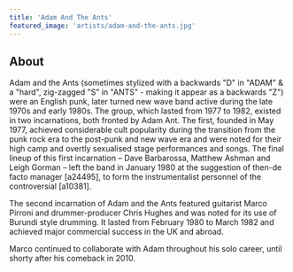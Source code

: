 ```yaml
---
title: 'Adam And The Ants'
featured_image: 'artists/adam-and-the-ants.jpg'
---
```


## About

Adam and the Ants (sometimes stylized with a backwards "D" in "ADAM" & a "hard", zig-zagged "S" in "ANTS" - making it appear as a backwards "Z") were an English punk, later turned new wave band active during the late 1970s and early 1980s. The group, which lasted from 1977 to 1982, existed in two incarnations, both fronted by Adam Ant. The first, founded in May 1977, achieved considerable cult popularity during the transition from the punk rock era to the post-punk and new wave era and were noted for their high camp and overtly sexualised stage performances and songs. The final lineup of this first incarnation – Dave Barbarossa, Matthew Ashman and Leigh Gorman – left the band in January 1980 at the suggestion of then-de facto manager [a24495], to form the instrumentalist personnel of the controversial [a10381].

The second incarnation of Adam and the Ants featured guitarist Marco Pirroni and drummer-producer Chris Hughes and was noted for its use of Burundi style drumming. It lasted from February 1980 to March 1982 and achieved major commercial success in the UK and abroad.

Marco continued to collaborate with Adam throughout his solo career, until shorty after his comeback in 2010.
